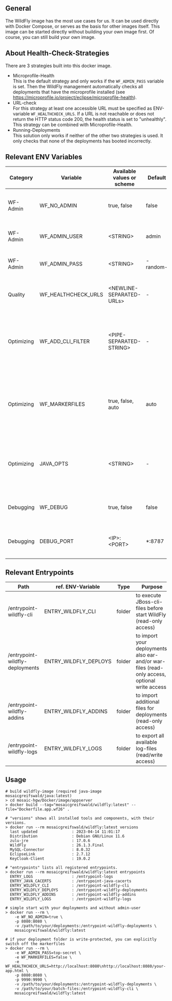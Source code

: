 ## General
The WildFly image has the most use cases for us.
It can be used directly with Docker Compose, or serves as the basis for other images itself.
This image can be started directly without building your own image first.
Of course, you can still build your own image.

## About Health-Check-Strategies
There are 3 strategies built into this docker image.

* Microprofile-Health<br>
  This is the default strategy and only works if the `WF_ADMIN_PASS` variable is set. Then the WildFly management automatically checks all deployments that have the microprofile installed (see https://microprofile.io/project/eclipse/microprofile-health).
* URL-check<br>
  For this strategy at least one accessible URL must be specified as ENV-variable `WF_HEALTHCHECK_URLS`. If a URL is not reachable or does not return the HTTP status code 200, the health status is set to "unhealthly". This strategy can be combined with Microprofile-Health.
* Running-Deployments<br>
  This solution only works if neither of the other two strategies is used. It only checks that none of the deployments has booted incorrectly.


## Relevant ENV Variables
| Category   | Variable            | Available values or scheme | Default  | Purpose                                                                                           |
|------------|---------------------|----------------------------|----------|---------------------------------------------------------------------------------------------------|
| WF-Admin   | WF_NO_ADMIN         | true, false                | false    | set `true` if you don't need wildfly-admin                                                        |
| WF-Admin   | WF_ADMIN_USER       | \<STRING\>                 | admin    | define username for wildfly-admin                                                                 |
| WF-Admin   | WF_ADMIN_PASS       | \<STRING\>                 | -random- | to set password for wildfly-admin                                                                 |
| Quality    | WF_HEALTHCHECK_URLS | \<NEWLINE-SEPARATED-URLs\> | -        | contain a list of urls to check the health of this container                                      |
| Optimizing | WF_ADD_CLI_FILTER   | \<PIPE-SEPARATED-STRING\>  | -        | define additional pipe-separated file-extensions that jboss-cli should process                    |
| Optimizing | WF_MARKERFILES      | true, false, auto          | auto     | these affect the creation of marker-files (.isdeploying or .deployed) in the deployment-directory |
| Optimizing | JAVA_OPTS           | \<STRING\>                 | -        | you need more memory? then give yourself more memory and any more                                 |
| Debugging  | WF_DEBUG            | true, false                | false    | set `true` to enable debug-mode in wildfly                                                        |
| Debugging  | DEBUG_PORT          | \<IP\>:\<PORT\>            | *:8787   | for debugging you can change the ip:port                                                          |


## Relevant Entrypoints
| Path                            | ref. ENV-Variable     | Type   | Purpose                                                                                          |
|---------------------------------|-----------------------|--------|--------------------------------------------------------------------------------------------------|
| /entrypoint-wildfly-cli         | ENTRY_WILDFLY_CLI     | folder | to execute JBoss-cli-files before start WildFly (read-only access)                               |
| /entrypoint-wildfly-deployments | ENTRY_WILDFLY_DEPLOYS | folder | to import your deployments, also ear- and/or war-files (read-only access, optional write access) |
| /entrypoint-wildfly-addins      | ENTRY_WILDFLY_ADDINS  | folder | to import additional files for deployments (read-only access)                                    |
| /entrypoint-wildfly-logs        | ENTRY_WILDFLY_LOGS    | folder | to export all available log-files (read/write access)                                            |


## Usage
```shell
# build wildfly-image (required java-image mosaicgreifswald/java:latest)
> cd mosaic-hgw/Docker/image/appserver
> docker build --tag="mosaicgreifswald/wildfly:latest" --file="Dockerfile.app.wf26" .

# "versions" shows all installed tools and components, with their versions.
> docker run --rm mosaicgreifswald/wildfly:latest versions
  last updated               : 2023-04-14 11:01:17
  Distribution               : Debian GNU/Linux 11.6
  zulu-jre                   : 17.0.6
  WildFly                    : 26.1.3.Final
  MySQL-Connector            : 8.0.32
  EclipseLink                : 2.7.12
  KeyCloak-Client            : 19.0.2

# "entrypoints" lists all registered entrypoints.
> docker run --rm mosaicgreifswald/wildfly:latest entrypoints
  ENTRY_LOGS                 : /entrypoint-logs
  ENTRY_JAVA_CACERTS         : /entrypoint-java-cacerts
  ENTRY_WILDFLY_CLI          : /entrypoint-wildfly-cli
  ENTRY_WILDFLY_DEPLOYS      : /entrypoint-wildfly-deployments
  ENTRY_WILDFLY_ADDINS       : /entrypoint-wildfly-addins
  ENTRY_WILDFLY_LOGS         : /entrypoint-wildfly-logs

# simple start with your deployments and without admin-user
> docker run --rm \
    -e WF_NO_ADMIN=true \
    -p 8080:8080 \
    -v /path/to/your/deployments:/entrypoint-wildfly-deployments \
    mosaicgreifswald/wildfly:latest

# if your deployment folder is write-protected, you can explicitly switch off the markerfiles
> docker run --rm \
    -e WF_ADMIN_PASS=top-secret \
    -e WF_MARKERFILES=false \
    -e WF_HEALTHCHECK_URLS=http://localhost:8080\nhttp://localhost:8080/your-app.html \
    -p 8080:8080 \
    -p 9990:9990 \
    -v /path/to/your/deployments:/entrypoint-wildfly-deployments \
    -v /path/to/your/batch-files:/entrypoint-wildfly-cli \
    mosaicgreifswald/wildfly:latest

```
